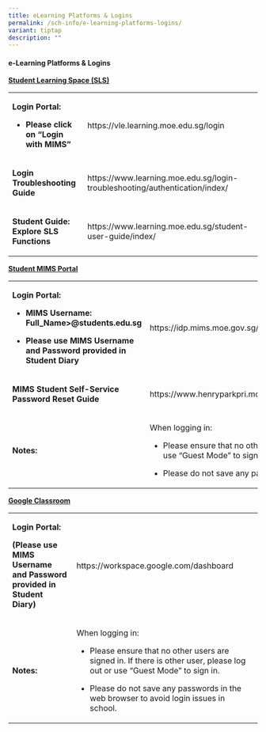 ```yaml
---
title: eLearning Platforms & Logins
permalink: /sch-info/e-learning-platforms-logins/
variant: tiptap
description: ""
---
```

<h4><strong>e-Learning Platforms &amp; Logins</strong></h4>
<p><strong><u>Student Learning Space (SLS)</u></strong>
</p>
<table style="minWidth: 50px">
<colgroup>
<col>
<col>
</colgroup>
<tbody>
<tr>
<td rowspan="1" colspan="1">
<p><strong>Login Portal:</strong>
</p>
<ul data-tight="true" class="tight">
<li>
<p><strong>Please click on “Login with MIMS”</strong>
</p>
</li>
</ul>
</td>
<td rowspan="1" colspan="1">
<p><a rel="noopener noreferrer nofollow" target="_blank">https://vle.learning.moe.edu.sg/login</a>
</p>
</td>
</tr>
<tr>
<td rowspan="1" colspan="1">
<p><strong>Login Troubleshooting Guide</strong>
</p>
</td>
<td rowspan="1" colspan="1">
<p><a rel="noopener noreferrer nofollow" target="_blank">https://www.learning.moe.edu.sg/login-troubleshooting/authentication/index/</a>
</p>
</td>
</tr>
<tr>
<td rowspan="1" colspan="1">
<p><strong>Student Guide: Explore SLS Functions</strong>
</p>
</td>
<td rowspan="1" colspan="1">
<p><a rel="noopener noreferrer nofollow" target="_blank">https://www.learning.moe.edu.sg/student-user-guide/index/</a>
</p>
</td>
</tr>
</tbody>
</table>
<p></p>
<p><strong><u>Student MIMS Portal</u></strong>
</p>
<table style="minWidth: 50px">
<colgroup>
<col>
<col>
</colgroup>
<tbody>
<tr>
<td rowspan="1" colspan="1">
<p><strong>Login Portal:</strong>
</p>
<ul data-tight="true" class="tight">
<li>
<p><strong>MIMS Username: Full_Name&gt;@<a rel="noopener noreferrer nofollow" target="_blank">students.edu.sg</a></strong>
</p>
</li>
<li>
<p><strong>Please use MIMS Username and Password provided in Student Diary</strong>
</p>
</li>
</ul>
</td>
<td rowspan="1" colspan="1">
<p><a rel="noopener noreferrer nofollow" target="_blank">https://idp.mims.moe.gov.sg/nidp/app/login</a>
</p>
</td>
</tr>
<tr>
<td rowspan="1" colspan="1">
<p><strong>MIMS Student Self-Service Password Reset Guide</strong>
</p>
</td>
<td rowspan="1" colspan="1">
<p><a rel="noopener noreferrer nofollow" target="_blank">https://www.henryparkpri.moe.edu.sg/files/MIMS_Student_Self_Reset_Password_Guide.pdf</a>
</p>
</td>
</tr>
<tr>
<td rowspan="1" colspan="1">
<p><strong>Notes:</strong>
</p>
</td>
<td rowspan="1" colspan="1">
<p>When logging in:</p>
<ul data-tight="true" class="tight">
<li>
<p>Please ensure that no other users are signed in. If there is other user,
please log out or use “Guest Mode” to sign in.</p>
</li>
<li>
<p>Please do not save any passwords in the web browser to avoid login issues
in school.</p>
</li>
</ul>
</td>
</tr>
</tbody>
</table>
<p></p>
<p><strong><u>Google Classroom</u></strong>
</p>
<table style="minWidth: 50px">
<colgroup>
<col>
<col>
</colgroup>
<tbody>
<tr>
<td rowspan="1" colspan="1">
<p><strong>Login Portal:</strong>
</p>
<p><strong>(Please use MIMS Username and Password provided in Student Diary)</strong>
</p>
</td>
<td rowspan="1" colspan="1">
<p><a rel="noopener noreferrer nofollow" target="_blank">https://workspace.google.com/dashboard</a>
</p>
</td>
</tr>
<tr>
<td rowspan="1" colspan="1">
<p><strong>Notes:</strong>
</p>
</td>
<td rowspan="1" colspan="1">
<p>When logging in:</p>
<ul data-tight="true" class="tight">
<li>
<p>Please ensure that no other users are signed in. If there is other user,
please log out or use “Guest Mode” to sign in.</p>
</li>
<li>
<p>Please do not save any passwords in the web browser to avoid login issues
in school.</p>
</li>
</ul>
</td>
</tr>
</tbody>
</table>
<p></p>